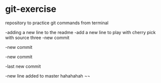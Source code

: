 # git-exercise
repository to practice git commands from terminal

-adding a new line to the readme
-add a new line to play with cherry pick with source three
-new commit

-new commit

-new commit

-last new commit

-new line added to master hahahahah ¬¬

